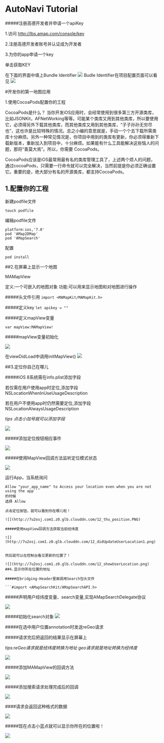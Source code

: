 # AutoNavi Tutorial

#####注册高德开发者并申请一个apiKey

1.访问 http://lbs.amap.com/console/key

2.注册高德开发者账号并认证成为开发者

3.为你的app申请一个key

单击获取KEY


在下面的界面中填上Bundle Identifier
![](http://7u2osj.com1.z0.glb.clouddn.com/12_apikeyApply.png)
Budle Identifier在项目配置页面可以看见
![](http://7u2osj.com1.z0.glb.clouddn.com/12_bundleidentifier.png)



#开发你的第一地图应用


1.使用CocoaPods配置你的工程

CocoaPods是什么？
当你开发iOS应用时，会经常使用到很多第三方开源类库，比如JSONKit，AFNetWorking等等。可能某个类库又用到其他类库，所以要使用它，必须得另外下载其他类库，而其他类库又用到其他类库，“子子孙孙无穷尽也”，这也许是比较特殊的情况。总之小编的意思就是，手动一个个去下载所需类库十分麻烦。另外一种常见情况是，你项目中用到的类库有更新，你必须得重新下载新版本，重新加入到项目中，十分麻烦。如果能有什么工具能解决这些恼人的问题，那将“善莫大焉”。所以，你需要 CocoaPods。

CocoaPods应该是iOS最常用最有名的类库管理工具了，上述两个烦人的问题，通过cocoaPods，只需要一行命令就可以完全解决，当然前提是你必须正确设置它。重要的是，绝大部分有名的开源类库，都支持CocoaPods。


## 1.配置你的工程

新建podfile文件

```
touch podfile
```

编辑podfile文件

```
platform:ios,'7.0'
pod 'AMap2DMap'
pod 'AMapSearch'

```
配置
```
pod install
```








##2.在屏幕上显示一个地图

MAMapView

定义:一个可嵌入的地图对象
功能:可以用来显示地图和对地图进行操作

#####头文件引用
```import <MAMapKit/MAMapKit.h>```

#####定义key
```let apikey = ""```

#####定义mapView变量
```
var mapView:MAMapView!
```
#####mapView变量初始化

![](http://7u2osj.com1.z0.glb.clouddn.com/12_initmapView.png)


在viewDidLoad中调用initMapView()
![](http://7u2osj.com1.z0.glb.clouddn.com/12_viewdidloadcallinitmapView.png)


##3.定位你自己在哪儿

#####iOS 8系统需在info.plist添加字段

若仅需在用户使用app时定位,添加字段NSLocationWhenInUseUsageDescription

若在用户不使用app时仍然需要定位,添加字段NSLocationAlwaysUsageDescription

*tips 点击小加号就可以添加字段*

![](http://7u2osj.com1.z0.glb.clouddn.com/12_addplist.png)

#####添加定位按钮相应事件

![](http://7u2osj.com1.z0.glb.clouddn.com/12_locateAction.png)

#####使用MapView回调方法监听定位模式状态

![](http://7u2osj.com1.z0.glb.clouddn.com/12_updateStatus.png)


运行App，当系统询问
```
Allow "your_app_name" to Access your location even when you are not using the app```
的时候
选择 Allow

点击定位按钮，就可以看到你在哪儿啦！

![](http://7u2osj.com1.z0.glb.clouddn.com/12_thu_position.PNG)

#####使用mapView回调方法获取当前经纬度

![](http://7u2osj.com1.z0.glb.clouddn.com/12_didUpdateUserLocation1.png)


然后就可以在控制台看见更新的位置了！

![](http://7u2osj.com1.z0.glb.clouddn.com/12_showUserLocation.png)
##4.显示你所在位置的地址

#####在bridging-Header里面调用Search包头文件

```#import <AMapSearchKit/AMapSearchAPI.h>
```

#####声明用户经纬度变量、search变量,实现AMapSearchDelegate协议

![](http://7u2osj.com1.z0.glb.clouddn.com/12_addSearchVirable.png)

#####初始化search对象
![](http://7u2osj.com1.z0.glb.clouddn.com/12_initSearch.png)


#####在选中用户位置annotation时发送reGeo请求

#####请求完后把返回的结果显示在屏幕上

*tips:reGeo请求就是经纬度转换为地址 geo请求就是地址转换为经纬度*

![](http://7u2osj.com1.z0.glb.clouddn.com/12_geoRegeo.png)

#####添加MAMapView的回调方法

![](http://7u2osj.com1.z0.glb.clouddn.com/12_didSelectAnnotationView.png)





#####添加搜索请求处理完成后的回调

![](http://7u2osj.com1.z0.glb.clouddn.com/12_AMapSearchDelegate.png)

####请求会返回这种格式的数据

![](http://7u2osj.com1.z0.glb.clouddn.com/12_AMapReGeoResponse.png)

#####现在点击小蓝点就可以显示你所在的位置啦！

![](http://7u2osj.com1.z0.glb.clouddn.com/12_showUserLocationInMapView.png)









